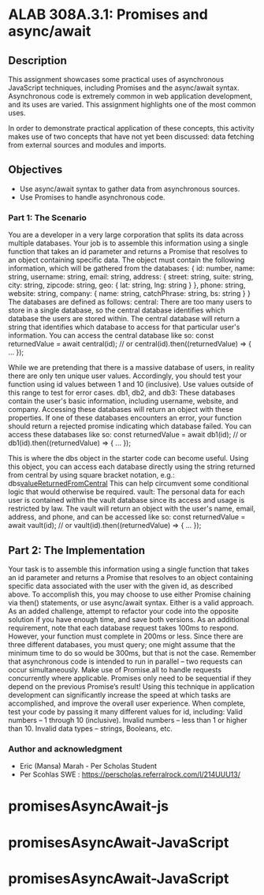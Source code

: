 # ALAB 308A.3.1: Promises and async/await 

## Description
This assignment showcases some practical uses of asynchronous JavaScript techniques, including Promises and the async/await syntax. Asynchronous code is extremely common in web application development, and its uses are varied. This assignment highlights one of the most common uses.

In order to demonstrate practical application of these concepts, this activity makes use of two concepts that have not yet been discussed: data fetching from external sources and modules and imports. 

## Objectives
* Use async/await syntax to gather data from asynchronous sources.
* Use Promises to handle asynchronous code.


### Part 1: The Scenario
You are a developer in a very large corporation that splits its data across multiple databases. 
Your job is to assemble this information using a single function that takes an id parameter and returns a Promise that resolves to an object containing specific data.
The object must contain the following information, which will be gathered from the databases:
{
    id: number,
    name: string,
    username: string,
    email: string,
    address: {
      street: string,
      suite: string,
      city: string,
      zipcode: string,
      geo: {
        lat: string,
        lng: string
      }
    },
    phone: string,
    website: string,
    company: {
      name: string,
      catchPhrase: string,
      bs: string
    }
}
The databases are defined as follows:
central: There are too many users to store in a single database, so the central database identifies which database the users are stored within. 
The central database will return a string that identifies which database to access for that particular user's information. You can access the central database like so:
const returnedValue = await central(id);
// or
central(id).then((returnedValue) => { ... });

While we are pretending that there is a massive database of users, in reality there are only ten unique user values. Accordingly, you should test your function using id values between 1 and 10 (inclusive). Use values outside of this range to test for error cases.
db1, db2, and db3: These databases contain the user's basic information, including username, website, and company. Accessing these databases will return an object with these properties. If one of these databases encounters an error, your function should return a rejected promise indicating which database failed. 
You can access these databases like so:
const returnedValue = await db1(id);
// or
db1(id).then((returnedValue) => { ... });

This is where the dbs object in the starter code can become useful. Using this object, you can access each database directly using the string returned from central by using square bracket notation, e.g.:
dbs[valueReturnedFromCentral](id)
This can help circumvent some conditional logic that would otherwise be required.
vault: The personal data for each user is contained within the vault database since its access and usage is restricted by law. The vault will return an object with the user's name, email, address, and phone, and can be accessed like so:
const returnedValue = await vault(id);
// or
vault(id).then((returnedValue) => { ... });

## Part 2: The Implementation
Your task is to assemble this information using a single function that takes an id parameter and returns a Promise that resolves to an object containing specific data associated with the user with the given id, as described above.
To accomplish this, you may choose to use either Promise chaining via then() statements, or use async/await syntax. Either is a valid approach. As an added challenge, attempt to refactor your code into the opposite solution if you have enough time, and save both versions.
As an additional requirement, note that each database request takes 100ms to respond. However, your function must complete in 200ms or less. Since there are three different databases, you must query; one might assume that the minimum time to do so would be 300ms, but that is not the case.
Remember that asynchronous code is intended to run in parallel – two requests can occur simultaneously. Make use of Promise.all to handle requests concurrently where applicable. Promises only need to be sequential if they depend on the previous Promise’s result!
Using this technique in application development can significantly increase the speed at which tasks are accomplished, and improve the overall user experience.
When complete, test your code by passing it many different values for id, including:
Valid numbers – 1 through 10 (inclusive).
Invalid numbers – less than 1 or higher than 10.
Invalid data types – strings, Booleans, etc.

### Author and acknowledgment
* Eric (Mansa) Marah - Per Scholas Student
* Per Scohlas SWE : https://perscholas.referralrock.com/l/214UUU13/
# promisesAsyncAwait-js
# promisesAsyncAwait-JavaScript
# promisesAsyncAwait-JavaScript
